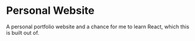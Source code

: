 # Personal Website
A personal portfolio website and a chance for me to learn React, which this is built out of.